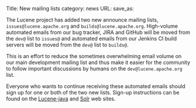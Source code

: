 Title: New mailing lists
category: news
URL: 
save_as: 

The Lucene project has added two new announce mailing lists, `issues@lucene.apache.org` and `builds@lucene.apache.org`.
High-volume automated emails from our bug tracker, JIRA and GitHub will be moved from the `dev@` list to `issues@` and
automated emails from our Jenkins CI build servers will be moved from the `dev@` list to `builds@`.

This is an effort to reduce the sometimes overwhelming email volume on our main development mailing list and thus make it
easier for the community to follow important discussions by humans on the `dev@lucene.apache.org` list.

Everyone who wants to continue receiving these automated emails should sign up for one or both of the two new lists.
Sign-up instructions can be found on the [Lucene-java](https://lucene.apache.org/core/discussion.html)
and [Solr](https://lucene.apache.org/solr/community.html#mailing-lists-irc) web sites.


